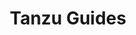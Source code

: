 ---
title: Tanzu Guides
linkTitle: Guides
description: >
    Getting Started Guides for modern app development.
<!-- menu:
    main:
        weight: 1 -->
---